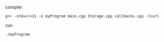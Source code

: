 compile: 

```g++ -std=c++11 -o myProgram main.cpp Storage.cpp callbacks.cpp -lcurl```


run: 

```./myProgram```
